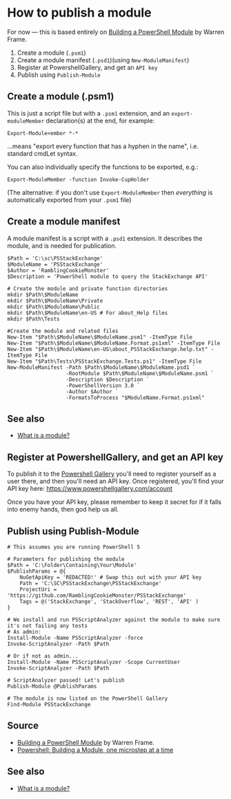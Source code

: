 ﻿# How to publish a module

For now &mdash; this is based entirely on [Building a PowerShell Module](http://ramblingcookiemonster.github.io/Building-A-PowerShell-Module/) by Warren Frame.

1. Create a module (`.psm1`)
2. Create a module manifest (`.psd1`)(using `New-ModuleManifest`)
3. Register at PowershellGallery, and get an `API key`
4. Publish using `Publish-Module`

## Create a module (.psm1)

This is just a script file but with a `.psm1` extension, and an `export-moduleMember` declaration(s) at the end, for example:

    Export-Module<ember *-*

...means "export every function that has a hyphen in the name", i.e. standard cmdLet syntax.

You can also individually specify the functions to be exported, e.g.:

    Export-ModuleMember -function Invoke-CupHolder

(The alternative: if you don't use `Export-ModuleMember` then *everything* is automatically exported from your `.psm1` file)

## Create a module manifest

A module manifest is a script with a `.psd1` extension. It describes the module, and is needed for publication.

    $Path = 'C:\sc\PSStackExchange'
    $ModuleName = 'PSStackExchange'
    $Author = 'RamblingCookieMonster'
    $Description = 'PowerShell module to query the StackExchange API'

    # Create the module and private function directories
    mkdir $Path\$ModuleName
    mkdir $Path\$ModuleName\Private
    mkdir $Path\$ModuleName\Public
    mkdir $Path\$ModuleName\en-US # For about_Help files
    mkdir $Path\Tests

    #Create the module and related files
    New-Item "$Path\$ModuleName\$ModuleName.psm1" -ItemType File
    New-Item "$Path\$ModuleName\$ModuleName.Format.ps1xml" -ItemType File
    New-Item "$Path\$ModuleName\en-US\about_PSStackExchange.help.txt" -ItemType File
    New-Item "$Path\Tests\PSStackExchange.Tests.ps1" -ItemType File
    New-ModuleManifest -Path $Path\$ModuleName\$ModuleName.psd1 `
                       -RootModule $Path\$ModuleName\$ModuleName.psm1 `
                       -Description $Description `
                       -PowerShellVersion 3.0 `
                       -Author $Author `
                       -FormatsToProcess "$ModuleName.Format.ps1xml"

## See also

* [What is a module?](module_what_is_it.md)

## Register at PowershellGallery, and get an API key

To publish it to the [Powershell Gallery](https://www.powershellgallery.com/) you'll need to register yourself as a user there, and then you'll need an API key. Once registered, you'll find your API key here: https://www.powershellgallery.com/account

Once you have your API key, please remember to keep it secret for if it falls into enemy hands, then god help us all.

## Publish using Publish-Module

    # This assumes you are running PowerShell 5

    # Parameters for publishing the module
    $Path = 'C:\Folder\Containing\Your\Module'
    $PublishParams = @{
        NuGetApiKey = 'REDACTED!' # Swap this out with your API key
        Path = 'C:\SC\PSStackExchange\PSStackExchange'
        ProjectUri = 'https://github.com/RamblingCookieMonster/PSStackExchange'
        Tags = @('StackExchange', 'StackOverflow', 'REST', 'API' )
    }

    # We install and run PSScriptAnalyzer against the module to make sure it's not failing any tests
    # As admin:
    Install-Module -Name PSScriptAnalyzer -force
    Invoke-ScriptAnalyzer -Path $Path

    # Or if not as admin...
    Install-Module -Name PSScriptAnalyzer -Scope CurrentUser
    Invoke-ScriptAnalyzer -Path $Path

    # ScriptAnalyzer passed! Let's publish
    Publish-Module @PublishParams

    # The module is now listed on the PowerShell Gallery
    Find-Module PSStackExchange

## Source

- [Building a PowerShell Module](http://ramblingcookiemonster.github.io/Building-A-PowerShell-Module/) by Warren Frame.
- [Powershell: Building a Module, one microstep at a time](https://powershellexplained.com/2017-05-27-Powershell-module-building-basics/)

 ## See also

- [What is a module?](module_what_is_it.md)